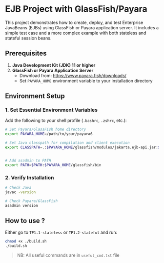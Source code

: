 # EJB Project with GlassFish/Payara
This project demonstrates how to create, deploy, and test Enterprise JavaBeans (EJBs) using GlassFish or Payara application server. It includes a simple test case and a more complex example with both stateless and stateful session beans.

## Prerequisites
1. **Java Development Kit (JDK) 11 or higher**
2. **GlassFish or Payara Application Server**
   - Download from: https://www.payara.fish/downloads/
   - Set `PAYARA_HOME` environment variable to your installation directory

## Environment Setup
### 1. Set Essential Environment Variables

Add the following to your shell profile (`.bashrc`, `.zshrc`, etc.):

```bash
# Set Payara/GlassFish home directory
export PAYARA_HOME=/path/to/your/payara6

# Set Java classpath for compilation and client execution
export CLASSPATH=.:$PAYARA_HOME/glassfish/modules/jakarta.ejb-api.jar:$PAYARA_HOME/glassfish/lib/gf-client.jar:$PAYARA_HOME/glassfish/lib/appserv-rt.jar


# Add asadmin to PATH
export PATH=$PATH:$PAYARA_HOME/glassfish/bin
```

### 2. Verify Installation
```bash
# Check Java
javac -version

# Check Payara/GlassFish
asadmin version
```

## How to use ? 
Either go to `TP1.1-stateless` or `TP1.2-stateful` and run: 

```bash
chmod +x ./build.sh
./build.sh
```

> NB: All useful commands are in `useful_cmd.txt` file 
